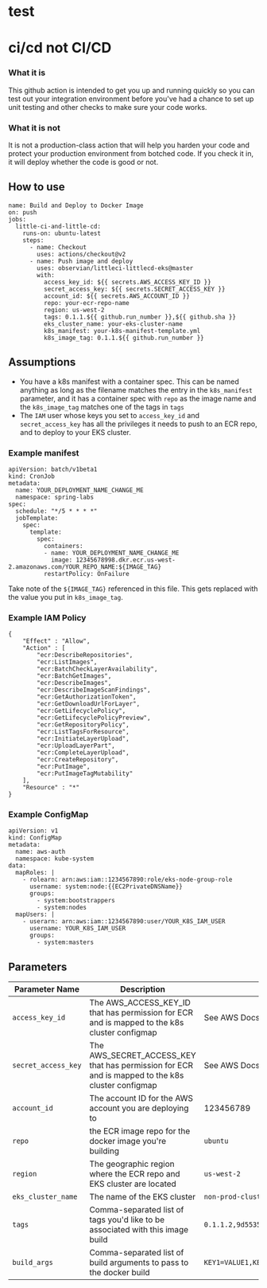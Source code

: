 # test
# ci/cd not CI/CD

### What it is
This github action is intended to get you up and running quickly so you can test out your integration environment before you've had a chance to set up unit testing and other checks to make sure your code works.

### What it is not
It is not a production-class action that will help you harden your code and protect your production environment from botched code.  If you check it in, it will deploy whether the code is good or not.

## How to use
```
name: Build and Deploy to Docker Image
on: push
jobs:
  little-ci-and-little-cd:
    runs-on: ubuntu-latest
    steps:
      - name: Checkout
        uses: actions/checkout@v2
      - name: Push image and deploy
        uses: observian/littleci-littlecd-eks@master
        with:
          access_key_id: ${{ secrets.AWS_ACCESS_KEY_ID }}
          secret_access_key: ${{ secrets.SECRET_ACCESS_KEY }}
          account_id: ${{ secrets.AWS_ACCOUNT_ID }}
          repo: your-ecr-repo-name
          region: us-west-2
          tags: 0.1.1.${{ github.run_number }},${{ github.sha }}
          eks_cluster_name: your-eks-cluster-name
          k8s_manifest: your-k8s-manifest-template.yml
          k8s_image_tag: 0.1.1.${{ github.run_number }}
```

## Assumptions
- You have a k8s manifest with a container spec.  This can be named anything as long as the filename matches the entry in the `k8s_manifest` parameter, and it has a container spec with `repo` as the image name and the `k8s_image_tag` matches one of the tags in `tags`
- The `IAM` user whose keys you set to `access_key_id` and `secret_access_key` has all the privileges it needs to push to an ECR repo, and to deploy to your EKS cluster.

### Example manifest
```
apiVersion: batch/v1beta1
kind: CronJob
metadata:
  name: YOUR_DEPLOYMENT_NAME_CHANGE_ME
  namespace: spring-labs
spec:
  schedule: "*/5 * * * *"
  jobTemplate:
    spec:
      template:
        spec:
          containers:
          - name: YOUR_DEPLOYMENT_NAME_CHANGE_ME
            image: 12345678998.dkr.ecr.us-west-2.amazonaws.com/YOUR_REPO_NAME:${IMAGE_TAG}
          restartPolicy: OnFailure
```
Take note of the `${IMAGE_TAG}` referenced in this file.  This gets replaced with the value you put in `k8s_image_tag`.

### Example IAM Policy
```
{
    "Effect" : "Allow",
    "Action" : [
        "ecr:DescribeRepositories",
        "ecr:ListImages",
        "ecr:BatchCheckLayerAvailability",
        "ecr:BatchGetImages",
        "ecr:DescribeImages",
        "ecr:DescribeImageScanFindings",
        "ecr:GetAuthorizationToken",
        "ecr:GetDownloadUrlForLayer",
        "ecr:GetLifecyclePolicy",
        "ecr:GetLifecyclePolicyPreview",
        "ecr:GetRepositoryPolicy",
        "ecr:ListTagsForResource",
        "ecr:InitiateLayerUpload",
        "ecr:UploadLayerPart",
        "ecr:CompleteLayerUpload",
        "ecr:CreateRepository",
        "ecr:PutImage",
        "ecr:PutImageTagMutability"
    ],
    "Resource" : "*"
}
```
### Example ConfigMap
```
apiVersion: v1
kind: ConfigMap
metadata:
  name: aws-auth
  namespace: kube-system
data:
  mapRoles: |
    - rolearn: arn:aws:iam::1234567890:role/eks-node-group-role
      username: system:node:{{EC2PrivateDNSName}}
      groups:
        - system:bootstrappers
        - system:nodes
  mapUsers: | 
    - userarn: arn:aws:iam::1234567890:user/YOUR_K8S_IAM_USER
      username: YOUR_K8S_IAM_USER
      groups:
        - system:masters
```

## Parameters
| Parameter Name | Description | Example |
| -------------- | ----------- | ------- |
| `access_key_id` | The AWS_ACCESS_KEY_ID that has permission for ECR and is mapped to the k8s cluster configmap | See AWS Docs |
| `secret_access_key` | The AWS_SECRET_ACCESS_KEY that has permission for ECR and is mapped to the k8s cluster configmap | See AWS Docs|
| `account_id` | The account ID for the AWS account you are deploying to | 123456789 |
| `repo` | the ECR image repo for the docker image you're building | `ubuntu` |
| `region` | The geographic region where the ECR repo and EKS cluster are located | `us-west-2` |
| `eks_cluster_name` | The name of the EKS cluster | `non-prod-cluster` |
| `tags` | Comma-separated list of tags you'd like to be associated with this image build | `0.1.1.2,9d5535085b6344f7808dcf450123c81a,development` |
| `build_args` | Comma-separated list of build arguments to pass to the docker build | `KEY1=VALUE1,KEY2=VALUE2,KEY3=VALUE3` |
